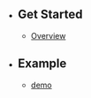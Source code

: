 - ## Get Started
    - [Overview](/{{route}}/{{version}}/overview)
- ## Example
    - [demo](/docs/{{version}}/demo)